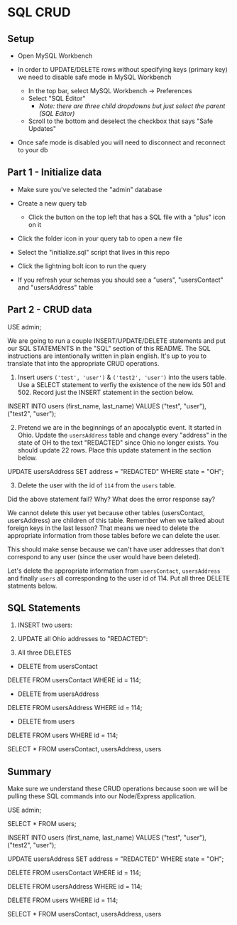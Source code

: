 # SQL CRUD

## Setup

* Open MySQL Workbench

* In order to UPDATE/DELETE rows without specifying keys (primary key) we need to disable safe mode in MySQL Workbench

  * In the top bar, select MySQL Workbench -> Preferences
  * Select "SQL Editor"
    * _Note: there are three child dropdowns but just select the parent (SQL Editor)_
  * Scroll to the bottom and deselect the checkbox that says "Safe Updates"

* Once safe mode is disabled you will need to disconnect and reconnect to your db

## Part 1 - Initialize data

* Make sure you've selected the "admin" database

* Create a new query tab
  * Click the button on the top left that has a SQL file with a "plus" icon on it

* Click the folder icon in your query tab to open a new file

* Select the "initialize.sql" script that lives in this repo

* Click the lightning bolt icon to run the query

* If you refresh your schemas you should see a "users", "usersContact" and "usersAddress" table

## Part 2 - CRUD data
USE admin; 

We are going to run a couple INSERT/UPDATE/DELETE statements and put our SQL STATEMENTS in the "SQL" section of this README. The SQL instructions are intentionally written in plain english. It's up to you to translate that into the appropriate CRUD operations.

1. Insert users `('test', 'user')` & `('test2', 'user')` into the users table. Use a SELECT statement to verfiy the existence of the new ids 501 and 502. Record just the INSERT statement in the section below. 

INSERT INTO users (first_name, last_name)
VALUES ("test", "user"), ("test2", "user");

2. Pretend we are in the beginnings of an apocalyptic event. It started in Ohio. Update the `usersAddress` table and change every "address" in the state of OH to the text "REDACTED" since Ohio no longer exists. You should update 22 rows. Place this update statement in the section below. 

UPDATE usersAddress
SET address = "REDACTED"
WHERE state = "OH";

3. Delete the user with the id of `114` from the `users` table.

Did the above statement fail? Why? What does the error response say?

We cannot delete this user yet because other tables (usersContact, usersAddress) are children of this table. Remember when we talked about foreign keys in the last lesson? That means we need to delete the appropriate information from those tables before we can delete the user. 

This should make sense because we can't have user addresses that don't correspond to any user (since the user would have been deleted).

Let's delete the appropriate information from `usersContact`, `usersAddress` and finally `users` all corresponding to the user id of 114. Put all three DELETE statments below.


## SQL Statements

1. INSERT two users:


2. UPDATE all Ohio addresses to "REDACTED":

3. All three DELETES

* DELETE from usersContact

DELETE FROM usersContact
WHERE id = 114;

* DELETE from usersAddress

DELETE FROM usersAddress
WHERE id = 114;

* DELETE from users

DELETE FROM users
WHERE id = 114;


SELECT * FROM usersContact, usersAddress, users 
## Summary

Make sure we understand these CRUD operations because soon we will be pulling these SQL commands into our Node/Express application.

USE admin;

SELECT * FROM users;

INSERT INTO users (first_name, last_name)
VALUES ("test", "user"), ("test2", "user");

UPDATE usersAddress
SET address = "REDACTED"
WHERE state = "OH";

DELETE FROM usersContact
WHERE id = 114;

DELETE FROM usersAddress
WHERE id = 114;

DELETE FROM users
WHERE id = 114;

SELECT * FROM usersContact, usersAddress, users